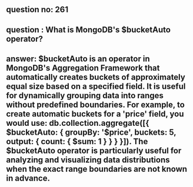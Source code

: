 
      
## question no: 261

## question : What is MongoDB's $bucketAuto operator?

## answer: $bucketAuto is an operator in MongoDB's Aggregation Framework that automatically creates buckets of approximately equal size based on a specified field. It is useful for dynamically grouping data into ranges without predefined boundaries. For example, to create automatic buckets for a 'price' field, you would use: db.collection.aggregate([{ $bucketAuto: { groupBy: '$price', buckets: 5, output: { count: { $sum: 1 } } } }]). The $bucketAuto operator is particularly useful for analyzing and visualizing data distributions when the exact range boundaries are not known in advance.
      